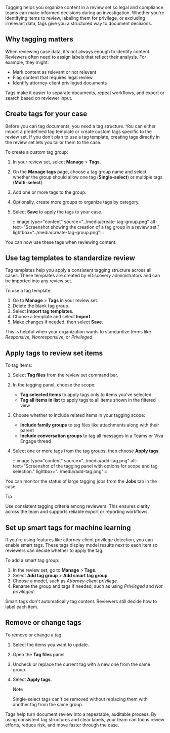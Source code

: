 Tagging helps you organize content in a review set so legal and compliance teams can make informed decisions during an investigation. Whether you're identifying items to review, labeling them for privilege, or excluding irrelevant data, tags give you a structured way to document decisions.

## Why tagging matters

When reviewing case data, it's not always enough to identify content. Reviewers often need to assign labels that reflect their analysis. For example, they might:

- Mark content as relevant or not relevant
- Flag content that requires legal review
- Identify attorney-client privileged documents

Tags make it easier to separate documents, repeat workflows, and export or search based on reviewer input.

## Create tags for your case

Before you can tag documents, you need a tag structure. You can either import a predefined tag template or create custom tags specific to the review set. If you don't plan to use a tag template, creating tags directly in the review set lets you tailor them to the case.

To create a custom tag group:

1. In your review set, select **Manage** > **Tags**.
1. On the **Manage tags** page, choose a tag group name and select whether the group should allow one tag (**Single-select**) or multiple tags (**Multi-select**).
1. Add one or more tags to the group.
1. Optionally, create more groups to organize tags by category.
1. Select **Save** to apply the tags to your case.

   :::image type="content" source="../media/create-tag-group.png" alt-text="Screenshot showing the creation of a tag group in a review set." lightbox="../media/create-tag-group.png":::

You can now use these tags when reviewing content.

## Use tag templates to standardize review

Tag templates help you apply a consistent tagging structure across all cases. These templates are created by eDiscovery administrators and can be imported into any review set.

To use a tag template:

1. Go to **Manage** > **Tags** in your review set.
1. Delete the blank tag group.
1. Select **Import tag templates**.
1. Choose a template and select **Import**.
1. Make changes if needed, then select **Save**.

This is helpful when your organization wants to standardize terms like _Responsive_, _Nonresponsive_, or _Privileged_.

## Apply tags to review set items

To tag items:

1. Select **Tag files** from the review set command bar.
1. In the tagging panel, choose the scope:

   - **Tag selected items** to apply tags only to items you've selected
   - **Tag all items in list** to apply tags to all items shown in the filtered view
1. Choose whether to include related items in your tagging scope:

   - **Include family groups** to tag files like attachments along with their parent
   - **Include conversation groups** to tag all messages in a Teams or Viva Engage thread
1. Select one or more tags from the tag groups, then choose **Apply tags**.

   :::image type="content" source="../media/add-tag.png" alt-text="Screenshot of the tagging panel with options for scope and tag selection." lightbox="../media/add-tag.png":::

You can monitor the status of large tagging jobs from the **Jobs** tab in the case.

> [!TIP]
> Use consistent tagging criteria among reviewers. This ensures clarity across the team and supports reliable export or reporting workflows.

## Set up smart tags for machine learning

If you're using features like attorney-client privilege detection, you can enable smart tags. These tags display model results next to each item so reviewers can decide whether to apply the tag.

To add a smart tag group:

1. In the review set, go to **Manage** > **Tags**.
1. Select **Add tag group** > **Add smart tag group**.
1. Choose a model, such as _Attorney-client privilege_.
1. Rename the group and tags if needed, such as using _Privileged_ and _Not privileged_.

Smart tags don't automatically tag content. Reviewers still decide how to label each item.

## Remove or change tags

To remove or change a tag:

1. Select the items you want to update.
1. Open the **Tag files** panel.
1. Uncheck or replace the current tag with a new one from the same group.
1. Select **Apply tags**.

   > [!NOTE]
   > Single-select tags can't be removed without replacing them with another tag from the same group.

Tags help turn document review into a repeatable, auditable process. By using consistent tag structures and clear labels, your team can focus review efforts, reduce risk, and move faster through the case.
